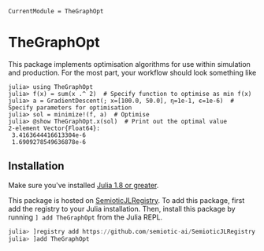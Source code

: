 ```@meta
CurrentModule = TheGraphOpt
```

# TheGraphOpt

This package implements optimisation algorithms for use within simulation and production.
For the most part, your workflow should look something like

```jldoctest
julia> using TheGraphOpt
julia> f(x) = sum(x .^ 2)  # Specify function to optimise as min f(x)
julia> a = GradientDescent(; x=[100.0, 50.0], η=1e-1, ϵ=1e-6)  # Specify parameters for optimisation
julia> sol = minimize!(f, a)  # Optimise
julia> @show TheGraphOpt.x(sol)  # Print out the optimal value
2-element Vector{Float64}:
 3.4163644416613304e-6
 1.6909278549636878e-6
```

## Installation

Make sure you've installed [Julia 1.8 or greater](https://julialang.org/).

This package is hosted on [SemioticJLRegistry](https://github.com/semiotic-ai/SemioticJLRegistry).
To add this package, first add the registry to your Julia installation.
Then, install this package by running `] add TheGraphOpt` from the Julia REPL.

``` julia
julia> ]registry add https://github.com/semiotic-ai/SemioticJLRegistry
julia> ]add TheGraphOpt
```
